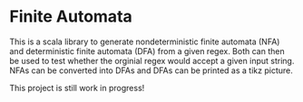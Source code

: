 # Finite Automata

This is a scala library to generate nondeterministic finite automata (NFA) and deterministic finite automata (DFA) from a given regex. Both can then be used to test whether the orginial regex would accept a given input string. NFAs can be converted into DFAs and DFAs can be printed as a tikz picture.


This project is still work in progress!
